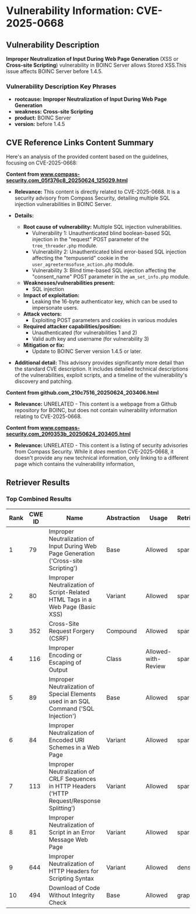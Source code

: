 # Vulnerability Information: CVE-2025-0668

## Vulnerability Description
**Improper Neutralization of Input During Web Page Generation** (XSS or **Cross-site Scripting**) vulnerability in BOINC Server allows Stored XSS.This issue affects BOINC Server before 1.4.5.

### Vulnerability Description Key Phrases
- **rootcause:** **Improper Neutralization of Input During Web Page Generation**
- **weakness:** **Cross-site Scripting**
- **product:** BOINC Server
- **version:** before 1.4.5

## CVE Reference Links Content Summary
Here's an analysis of the provided content based on the guidelines, focusing on CVE-2025-0668:

**Content from www.compass-security.com_05f376c8_20250624_125029.html**

*   **Relevance:** This content is directly related to CVE-2025-0668. It is a security advisory from Compass Security, detailing multiple SQL injection vulnerabilities in BOINC Server.
*   **Details:**

    *   **Root cause of vulnerability:** Multiple SQL injection vulnerabilities.
        *   Vulnerability 1: Unauthenticated blind boolean-based SQL injection in the "request" POST parameter of the `tree_threader.php` module.
        *   Vulnerability 2: Unauthenticated blind error-based SQL injection affecting the "tempuserid" cookie in the `user_agreetermsofuse_action.php` module.
        *   Vulnerability 3: Blind time-based SQL injection affecting the "consent_name" POST parameter in the `am_set_info.php` module.
    *   **Weaknesses/vulnerabilities present:**
        *   SQL injection
    *   **Impact of exploitation:**
        *   Leaking the 16-byte authenticator key, which can be used to impersonate users.
    *   **Attack vectors:**
        *   Exploiting POST parameters and cookies in various modules
    *   **Required attacker capabilities/position:**
        *   Unauthenticated (for vulnerabilities 1 and 2)
        *   Valid auth key and username (for vulnerability 3)
    *   **Mitigation or fix:**
        *   Update to BOINC Server version 1.4.5 or later.
*   **Additional detail:** This advisory provides significantly more detail than the standard CVE description. It includes detailed technical descriptions of the vulnerabilities, exploit scripts, and a timeline of the vulnerability's discovery and patching.

**Content from github.com_210c7516_20250624_203406.html**

*   **Relevance:** UNRELATED - This content is a webpage from a Github repository for BOINC, but does not contain vulnerability information relating to CVE-2025-0668.

**Content from www.compass-security.com_20f0353b_20250624_203405.html**

*   **Relevance:** UNRELATED - This content is a listing of security advisories from Compass Security. While it *does* mention CVE-2025-0668, it doesn't provide any new technical information, only linking to a different page which contains the vulnerability information,

## Retriever Results

### Top Combined Results

| Rank | CWE ID | Name | Abstraction | Usage  | Retrievers | Individual Scores |
|------|--------|------|-------------|-------|------------|-------------------|
| 1 | 79 | Improper Neutralization of Input During Web Page Generation ('Cross-site Scripting') | Base | Allowed | sparse | 0.249 |
| 2 | 80 | Improper Neutralization of Script-Related HTML Tags in a Web Page (Basic XSS) | Variant | Allowed | sparse | 0.236 |
| 3 | 352 | Cross-Site Request Forgery (CSRF) | Compound | Allowed | sparse | 0.209 |
| 4 | 116 | Improper Encoding or Escaping of Output | Class | Allowed-with-Review | sparse | 0.196 |
| 5 | 89 | Improper Neutralization of Special Elements used in an SQL Command ('SQL Injection') | Base | Allowed | sparse | 0.191 |
| 6 | 84 | Improper Neutralization of Encoded URI Schemes in a Web Page | Variant | Allowed | sparse | 0.186 |
| 7 | 113 | Improper Neutralization of CRLF Sequences in HTTP Headers ('HTTP Request/Response Splitting') | Variant | Allowed | sparse | 0.181 |
| 8 | 81 | Improper Neutralization of Script in an Error Message Web Page | Variant | Allowed | sparse | 0.181 |
| 9 | 644 | Improper Neutralization of HTTP Headers for Scripting Syntax | Variant | Allowed | dense | 0.636 |
| 10 | 494 | Download of Code Without Integrity Check | Base | Allowed | graph | 0.002 |

